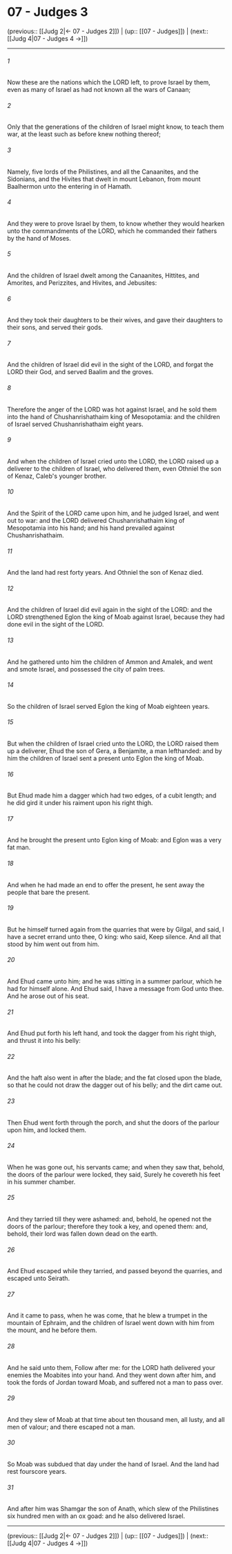 # 07 - Judges 3

(previous:: [[Judg 2|← 07 - Judges 2]]) | (up:: [[07 - Judges]]) | (next:: [[Judg 4|07 - Judges 4 →]])

***


###### 1 
Now these are the nations which the LORD left, to prove Israel by them, even as many of Israel as had not known all the wars of Canaan; 

###### 2 
Only that the generations of the children of Israel might know, to teach them war, at the least such as before knew nothing thereof; 

###### 3 
Namely, five lords of the Philistines, and all the Canaanites, and the Sidonians, and the Hivites that dwelt in mount Lebanon, from mount Baalhermon unto the entering in of Hamath. 

###### 4 
And they were to prove Israel by them, to know whether they would hearken unto the commandments of the LORD, which he commanded their fathers by the hand of Moses. 

###### 5 
And the children of Israel dwelt among the Canaanites, Hittites, and Amorites, and Perizzites, and Hivites, and Jebusites: 

###### 6 
And they took their daughters to be their wives, and gave their daughters to their sons, and served their gods. 

###### 7 
And the children of Israel did evil in the sight of the LORD, and forgat the LORD their God, and served Baalim and the groves. 

###### 8 
Therefore the anger of the LORD was hot against Israel, and he sold them into the hand of Chushanrishathaim king of Mesopotamia: and the children of Israel served Chushanrishathaim eight years. 

###### 9 
And when the children of Israel cried unto the LORD, the LORD raised up a deliverer to the children of Israel, who delivered them, even Othniel the son of Kenaz, Caleb's younger brother. 

###### 10 
And the Spirit of the LORD came upon him, and he judged Israel, and went out to war: and the LORD delivered Chushanrishathaim king of Mesopotamia into his hand; and his hand prevailed against Chushanrishathaim. 

###### 11 
And the land had rest forty years. And Othniel the son of Kenaz died. 

###### 12 
And the children of Israel did evil again in the sight of the LORD: and the LORD strengthened Eglon the king of Moab against Israel, because they had done evil in the sight of the LORD. 

###### 13 
And he gathered unto him the children of Ammon and Amalek, and went and smote Israel, and possessed the city of palm trees. 

###### 14 
So the children of Israel served Eglon the king of Moab eighteen years. 

###### 15 
But when the children of Israel cried unto the LORD, the LORD raised them up a deliverer, Ehud the son of Gera, a Benjamite, a man lefthanded: and by him the children of Israel sent a present unto Eglon the king of Moab. 

###### 16 
But Ehud made him a dagger which had two edges, of a cubit length; and he did gird it under his raiment upon his right thigh. 

###### 17 
And he brought the present unto Eglon king of Moab: and Eglon was a very fat man. 

###### 18 
And when he had made an end to offer the present, he sent away the people that bare the present. 

###### 19 
But he himself turned again from the quarries that were by Gilgal, and said, I have a secret errand unto thee, O king: who said, Keep silence. And all that stood by him went out from him. 

###### 20 
And Ehud came unto him; and he was sitting in a summer parlour, which he had for himself alone. And Ehud said, I have a message from God unto thee. And he arose out of his seat. 

###### 21 
And Ehud put forth his left hand, and took the dagger from his right thigh, and thrust it into his belly: 

###### 22 
And the haft also went in after the blade; and the fat closed upon the blade, so that he could not draw the dagger out of his belly; and the dirt came out. 

###### 23 
Then Ehud went forth through the porch, and shut the doors of the parlour upon him, and locked them. 

###### 24 
When he was gone out, his servants came; and when they saw that, behold, the doors of the parlour were locked, they said, Surely he covereth his feet in his summer chamber. 

###### 25 
And they tarried till they were ashamed: and, behold, he opened not the doors of the parlour; therefore they took a key, and opened them: and, behold, their lord was fallen down dead on the earth. 

###### 26 
And Ehud escaped while they tarried, and passed beyond the quarries, and escaped unto Seirath. 

###### 27 
And it came to pass, when he was come, that he blew a trumpet in the mountain of Ephraim, and the children of Israel went down with him from the mount, and he before them. 

###### 28 
And he said unto them, Follow after me: for the LORD hath delivered your enemies the Moabites into your hand. And they went down after him, and took the fords of Jordan toward Moab, and suffered not a man to pass over. 

###### 29 
And they slew of Moab at that time about ten thousand men, all lusty, and all men of valour; and there escaped not a man. 

###### 30 
So Moab was subdued that day under the hand of Israel. And the land had rest fourscore years. 

###### 31 
And after him was Shamgar the son of Anath, which slew of the Philistines six hundred men with an ox goad: and he also delivered Israel.

***

(previous:: [[Judg 2|← 07 - Judges 2]]) | (up:: [[07 - Judges]]) | (next:: [[Judg 4|07 - Judges 4 →]])
